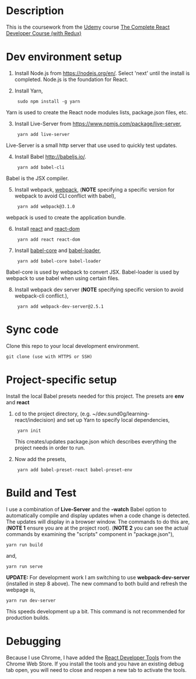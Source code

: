# Description

This is the coursework from the [Udemy](https://www.udemy.com/) course [The Complete React Developer Course (with Redux)](https://www.udemy.com/react-2nd-edition/learn/v4/content)

# Dev environment setup

1. Install Node.js from <https://nodejs.org/en/>. Select 'next' until the install is completed. Node.js is the foundation for React.
2. Install Yarn, 

		sudo npm install -g yarn 
Yarn is used to create the React node modules lists, package.json files, etc.

3. Install Live-Server from <https://www.npmjs.com/package/live-server>,

		yarn add live-server
Live-Server is a small http server that use used to quickly test updates.

4. Install Babel <http://babeljs.io/>.
		
		yarn add babel-cli		
Babel is the JSX compiler.

5. Install webpack, [webpack](https://en.wikipedia.org/wiki/Webpack), (**NOTE** specifying a specific version for webpack to avoid CLI conflict with babel),

		yarn add webpack@3.1.0
webpack is used to create the application bundle.

6. Install [react](https://www.npmjs.com/package/react) and [react-dom](https://www.npmjs.com/package/react-dom)

		yarn add react react-dom
		
7. Install [babel-core](https://www.npmjs.com/package/babel-core) and [babel-loader](https://www.npmjs.com/package/babel-loader),

		yarn add babel-core babel-loader
Babel-core is used by webpack to convert JSX. Babel-loader is used by webpack to use babel when using certain files.

8. Install webpack dev server (**NOTE** specifying specific version to avoid webpack-cli conflict.),
		
		yarn add webpack-dev-server@2.5.1

# Sync code
Clone this repo to your local development environment.

	git clone (use with HTTPS or SSH)

# Project-specific setup

Install the local Babel presets needed for this project. The presets are **env** and **react**

1. cd to the project directory, (e.g. ~/dev.sund0g/learning-react/indecision) and set up Yarn to specify local dependencies,

		yarn init
	This creates/updates package.json which describes everything the project needs in order to run.

2. Now add the presets,

		yarn add babel-preset-react babel-preset-env

# Build and Test

I use a combination of **Live-Server** and the **-watch** Babel option to automatically compile and display updates when a code change is detected. The updates will display in a browser window. The commands to do this are, (**NOTE 1** ensure you are at the project root). (**NOTE 2** you can see the actual commands by examining the "scripts" component in "package.json"),


	yarn run build

and,

	yarn run serve
	
**UPDATE:** For development work I am switching to use **webpack-dev-server** (installed in step 8 above). The new command to both build and refresh the webpage is,

	yarn run dev-server
This speeds development up a bit. This command is not recommended for production builds.
	
# Debugging

Because I use Chrome, I have added the [React Developer Tools](https://chrome.google.com/webstore/detail/react-developer-tools/fmkadmapgofadopljbjfkapdkoienihi?hl=en) from the Chrome Web Store. If you install the tools and you have an existing debug tab open, you will need to close and reopen a new tab to activate the tools.